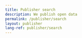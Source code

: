 ```yaml
---
title: Publisher search
description: We publish open data
permalink: /publisher/search
layout: publisher
lang-ref: publisher/search
---
```

